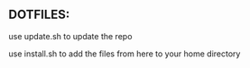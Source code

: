 ## DOTFILES:

use update.sh to update the repo

use install.sh to add the files from here to your home directory
